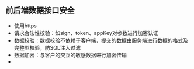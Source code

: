 ## 前后端数据接口安全

- 使用https
- 请求合法性校验：如sign、token、appKey对参数进行加密认证
- 数据校验：数据校验不依赖于客户端，提交的数据由服务端进行数据的格式及完整型校验，防SQL注入过滤
- 数据加密：与客户的交互的敏感数据进行加密传输
- 